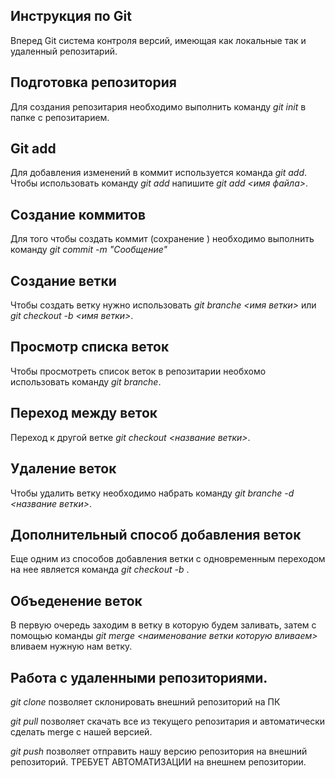 ## Инструкция по Git 

Вперед Git система контроля версий, имеющая как локальные так и удаленный репозитарий.

## Подготовка репозитория  

Для создания репозитария  необходимо выполнить команду *git init* в папке с репозитарием.

## Git add

Для добавления изменений в коммит используется команда *git add*. Чтобы использовать команду *git add* напишите  *git add <имя файла>*.

## Создание коммитов

Для того чтобы создать коммит (сохранение ) необходимо выполнить команду *git commit -m "Сообщение"*

## Создание ветки 

Чтобы создать ветку нужно использовать *git branche <имя ветки>* или *git checkout -b <имя ветки>*.

## Просмотр списка веток

Чтобы просмотреть список веток в репозитарии необхомо использовать команду *git branche*.

## Переход между веток

Переход к другой ветке *git checkout <название ветки>*.

## Удаление веток

Чтобы удалить  ветку необходимо набрать команду *git branche -d <название ветки>*.

## Дополнительный способ добавления веток

Еще одним из способов добавления ветки с одновременным переходом на нее является команда *git checkout -b <bvz dtnrb>*.

## Объеденение веток 

В первую очередь заходим в ветку в которую будем заливать, затем с помощью команды *git merge <наименование ветки которую вливаем>* вливаем нужную нам ветку.


##  Работа с удаленными репозиториями.

 *git clone* позволяет склонировать внешний репозиторий на ПК

 *git pull* позволяет скачать все из текущего репозитария и автоматически  сделать merge с нашей версией.

 *git push* позволяет отправить нашу версию репозитория на внешний репозиторий. ТРЕБУЕТ АВТОМАТИЗАЦИИ на внешнем репозитории. 
